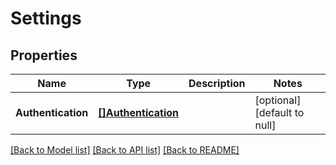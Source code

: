 # Settings

## Properties
Name | Type | Description | Notes
------------ | ------------- | ------------- | -------------
**Authentication** | [**[]Authentication**](Authentication.md) |  | [optional] [default to null]

[[Back to Model list]](../README.md#documentation-for-models) [[Back to API list]](../README.md#documentation-for-api-endpoints) [[Back to README]](../README.md)

